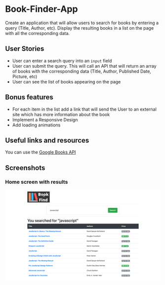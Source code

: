 # Book-Finder-App

Create an application that will allow users to search for books by entering a query (Title, Author, etc). Display the resulting books in a list on the page with all the corresponding data.

User Stories
------------

-   User can enter a search query into an `input` field
-   User can submit the query. This will call an API that will return an array of books with the corresponding data (Title, Author, Published Date, Picture, etc)
-   User can see the list of books appearing on the page

Bonus features
--------------

-   For each item in the list add a link that will send the User to an external site which has more information about the book
-   Implement a Responsive Design
-   Add loading animations

Useful links and resources
--------------------------

You can use the [Google Books API](https://developers.google.com/books/docs/overview)


Screenshots
-----------

### Home screen with results
![home](screenshots/home.png)